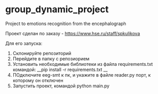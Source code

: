 # group_dynamic_project
Project to emotions recognition from the encephalograph

Проект сделан по заказу - https://www.hse.ru/staff/spkulikova

Для его запуска:
1) Склонируйте репозиторий
2) Перейдите в папку с репозиорием
3) Установить необходимые библиотеки из файла requirements.txt командой: __pip install -r requirements.txt __
4) ПОдключите eeg-smt к пк, и укажите в файле reader.py порт, к которому он отключен
5) Запустить проект, командой python main.py 
